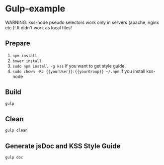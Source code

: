 # Gulp-example

WARNING:
kss-node pseudo selectors work only in servers (apache, nginx etc.)!
It didn't work as local files!

## Prepare

1. `npm install`
2. `bower install`
3. `sudo npm install -g kss` if you want to get style guide.
4. `sudo chown -Rc {{yourUser}}:{{yourGroup}} ~/.npm` if you install kss-node

## Build

```bash
gulp
```

## Clean

```bash
gulp clean
```

## Generate jsDoc and KSS Style Guide

```bash
gulp doc
```